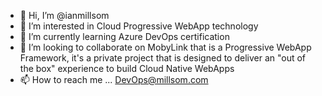 - 👋 Hi, I’m @ianmillsom
- 👀 I’m interested in Cloud Progressive WebApp technology
- 🌱 I’m currently learning Azure DevOps certification
- 💞️ I’m looking to collaborate on MobyLink that is a Progressive WebApp Framework, it's a private project that is designed to deliver an "out of the box" experience to build Cloud Native WebApps
- 📫 How to reach me ... DevOps@millsom.com

<!---
ianmillsom/ianmillsom is a ✨ special ✨ repository because its `README.md` (this file) appears on your GitHub profile.
You can click the Preview link to take a look at your changes.
--->
